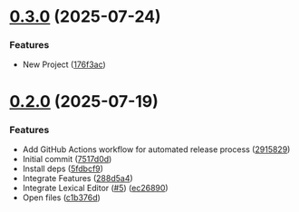 # [0.3.0](https://github.com/hackthefutureofeducation/ketabak/compare/v0.2.0...v0.3.0) (2025-07-24)


### Features

* New Project ([176f3ac](https://github.com/hackthefutureofeducation/ketabak/commit/176f3ac2887335b1b6419541f91fb9acd594a161))



# [0.2.0](https://github.com/hackthefutureofeducation/ketabak/compare/7517d0da37ba996148efc01c4c9b12c0aa070f21...v0.2.0) (2025-07-19)


### Features

* Add GitHub Actions workflow for automated release process ([2915829](https://github.com/hackthefutureofeducation/ketabak/commit/2915829852ec6a322ef812c850fd9a3110feaa49))
* Initial commit ([7517d0d](https://github.com/hackthefutureofeducation/ketabak/commit/7517d0da37ba996148efc01c4c9b12c0aa070f21))
* Install deps ([5fdbcf9](https://github.com/hackthefutureofeducation/ketabak/commit/5fdbcf99b92f148f191aa4b3db435ffade78bb53))
* Integrate Features ([288d5a4](https://github.com/hackthefutureofeducation/ketabak/commit/288d5a48de7bc7c67047d3912cda8dc58da2cf6a))
* Integrate Lexical Editor ([#5](https://github.com/hackthefutureofeducation/ketabak/issues/5)) ([ec26890](https://github.com/hackthefutureofeducation/ketabak/commit/ec26890f721f0aa5496d79262f3cc8147ad25b73))
* Open files ([c1b376d](https://github.com/hackthefutureofeducation/ketabak/commit/c1b376d40c9d981b56c5a6d83f907647562fed6c))




